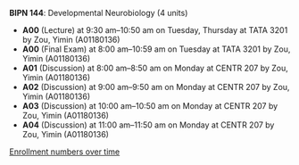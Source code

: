**BIPN 144**: Developmental Neurobiology (4 units)

- **A00** (Lecture) at 9:30 am–10:50 am on Tuesday, Thursday at TATA 3201 by Zou, Yimin (A01180136)
- **A00** (Final Exam) at 8:00 am–10:59 am on Tuesday at TATA 3201 by Zou, Yimin (A01180136)
- **A01** (Discussion) at 8:00 am–8:50 am on Monday at CENTR 207 by Zou, Yimin (A01180136)
- **A02** (Discussion) at 9:00 am–9:50 am on Monday at CENTR 207 by Zou, Yimin (A01180136)
- **A03** (Discussion) at 10:00 am–10:50 am on Monday at CENTR 207 by Zou, Yimin (A01180136)
- **A04** (Discussion) at 11:00 am–11:50 am on Monday at CENTR 207 by Zou, Yimin (A01180136)

[Enrollment numbers over time](./BIPN144.tsv)
